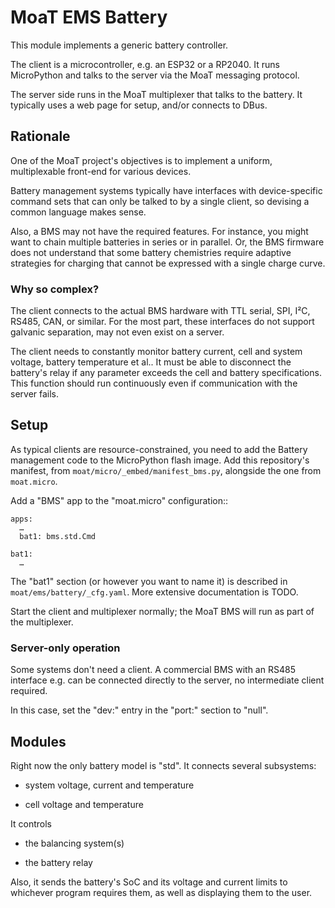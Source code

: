 # MoaT EMS Battery

This module implements a generic battery controller.

The client is a microcontroller, e.g. an ESP32 or a RP2040. It runs
MicroPython and talks to the server via the MoaT messaging protocol.

The server side runs in the MoaT multiplexer that talks to the battery.
It typically uses a web page for setup, and/or connects to DBus.


## Rationale

One of the MoaT project's objectives is to implement a uniform,
multiplexable front-end for various devices.

Battery management systems typically have interfaces with device-specific
command sets that can only be talked to by a single client, so devising a
common language makes sense.

Also, a BMS may not have the required features. For instance, you might
want to chain multiple batteries in series or in parallel. Or, the BMS
firmware does not understand that some battery chemistries require adaptive
strategies for charging that cannot be expressed with a single charge
curve.


### Why so complex?

The client connects to the actual BMS hardware with TTL serial, SPI, I²C,
RS485, CAN, or similar. For the most part, these interfaces do not support
galvanic separation, may not even exist on a server.

The client needs to constantly monitor battery current, cell and system
voltage, battery temperature et al.. It must be able to disconnect the
battery's relay if any parameter exceeds the cell and battery
specifications. This function should run continuously even if communication
with the server fails.


## Setup

As typical clients are resource-constrained, you need to add the Battery
management code to the MicroPython flash image. Add this repository's
manifest, from `moat/micro/_embed/manifest_bms.py`, alongside the one from
`moat.micro`.

Add a "BMS" app to the "moat.micro" configuration::

    apps:
      …
      bat1: bms.std.Cmd

    bat1:
      …

The "bat1" section (or however you want to name it) is described in 
`moat/ems/battery/_cfg.yaml`. More extensive documentation is TODO.

Start the client and multiplexer normally; the MoaT BMS will run as part of
the multiplexer.


### Server-only operation

Some systems don't need a client. A commercial BMS with an RS485 interface
e.g. can be connected directly to the server, no intermediate client required.

In this case, set the "dev:" entry in the "port:" section to "null".


## Modules

Right now the only battery model is "std". It connects several subsystems:

* system voltage, current and temperature

* cell voltage and temperature

It controls

* the balancing system(s)

* the battery relay

Also, it sends the battery's SoC and its voltage and current limits to
whichever program requires them, as well as displaying them to the user.


